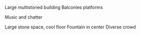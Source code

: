 Large multistoried building
Balconies platforms

Music and chatter

Large stone space, cool floor
Fountain in center
Diverse crowd